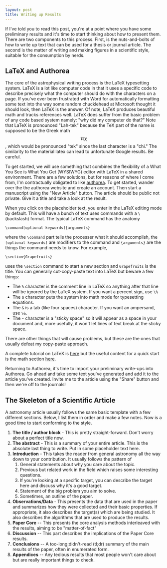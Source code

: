 ```yaml
---
layout: post
title: Writing up Results
---
```


If I've told you to read this post, you're at a point where you have some preliminary results and it's time to start thinking about how to present them.  There are two components to this process.  First, is the nuts-and-bolts of how to write up text that can be used for a thesis or journal article.  The second is the matter of writing and making figures in a scientific style, suitable for the consumption by nerds.  

## LaTeX and Authorea

The core of the astrophysical writing process is the LaTeX typesetting system.  LaTeX is a lot like computer code in that it uses a specific code to describe precisely what the computer should do with the characters on a page.  If you've ever been frustrated with Word for automatically formatting some text into the way some random chucklehead at Microsoft thought it should look, then LaTeX is the answer.  Of note, LaTeX produces beautiful math and tracks references well.  LaTeX does suffer from the basic problem of any code based system namely: "why did my computer do that?"  Note that LaTeX is pronounced "Lah-tek" because the TeX part of the name is supposed to be the Greek math $$\tau \epsilon \chi$$, which would be pronounced "tek" since the last character is a "chi."  The similarity to the material latex can lead to unfortunate Google results.  Be careful.  

To get started, we will use something that combines the flexibility of a What You See is What You Get (WYSIWYG) editor with LaTeX in a shared environment.  There are a few solutions, but for reasons of where I come from, I'm contractually obligated to like [authorea](https://www.authorea.com).  To get started, wander over the the authorea website and create an account.  Then start a manuscript using the "New Article" button.  The article should be public not private.  Give it a title and take a look at the result.

When you click on the placeholder text, you enter in the LaTeX editing mode by default.  This will have a bunch of text uses commands with a `\` (backslash) format.  The typical LaTeX command has the anatomy

	\command[optional keywords]{arguments}


where the `\command` part tells the processer what it should accomplish, the `[optional keywords]` are modifiers to the command and `{arguments}` are the things the command needs to know.  For example,

	\section{Grapefruits}

uses the `\section` command to start a new section and `Grapefruits` is the title.  You can generally cut-copy-paste text into LaTeX but beware a few things:

*  The `%` character is the comment line in LaTeX so anything after that line will be ignored by the LaTeX system.  If you want a percent sign, use `\%`
*  The `$` character puts the system into math mode for typesetting equations.  
*  The `&` is a tab (like four spaces) character.  If you want an ampersand, use `\&`.
*  The `~` character is a "sticky space" so it will appear as a space in your document and, more usefully, it won't let lines of text break at the sticky space.

There are other things that will cause problems, but these are the ones that usually defeat my copy-paste approach.

A complete tutorial on LaTeX is [here](https://www.latex-tutorial.com/) but the useful content for a quick start is the math section [here](https://www.latex-tutorial.com/tutorials/beginners/latex-amsmath/).

Returning to Authorea, it's time to import your preliminary write-ups into Authorea.  Go ahead and take some text you've generated and add it to the article you've created.  Invite me to the article using the "Share" button and then we're off to the journals!

## The Skeleton of a Scientific Article

A astronomy article usually follows the same basic template with a few different sections.  Below, I list them in order and make a few notes.  Now is a good time to start conforming to the style.

1. **The title / author block** - This is pretty straight-forward.  Don't worry about a perfect title now. 
2. **The abstract** - This is a summary of your entire article.  This is the absolute last thing to write.  Put in some placeholder text here.
3. **Introduction** - This takes the reader from general astronomy all the way down to your contribution.  It usually follows the pattern of 
   1. General statements about why you care about the topic.
   2. Previous but related work in the field which raises some interesting questions.
   3. If you're looking at a specific target, you can describe the target here and discuss why it's a good target.
   4. Statement of the big problem you aim to solve.
   5. Sometimes, an outline of the paper.
4. **Observations/Data** - This presents the data that are used in the paper and summarizes how they were collected and their basic properties.  If appropriate, it also describes the target(s) which are being studied.  It also describes the algorithms that are used to produce the results.
5. **Paper Core** -- This presents the core analysis methods interleaved with the results, aiming to be "matter-of-fact"
6. **Discussion** -- This part describes the implications of the Paper Core results. 
7. **Conclusions** -- A too-long;didn't-read (tl;dr) summary of the main results of the paper, often in enumerated form.
8. **Appendices** -- Any tedious results that most people won't care about but are really important things to check.

